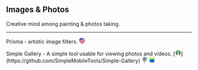 ## Images & Photos

Creative mind among painting & photos taking.

---

Prisma - artistic image filters. ![](../assets/united-states.png)

Simple Gallery - A simple tool usable for viewing photos and videos.  [![](../assets/open-source-icon.png "Apache 2.0@GitHub: https://github.com/SimpleMobileTools/Simple-Gallery")](https://github.com/SimpleMobileTools/Simple-Gallery) ![](../assets/earth-globe.png) [![](../assets/fdroid.png "Available on F-Droid")](https://f-droid.org/packages/com.simplemobiletools.gallery)
